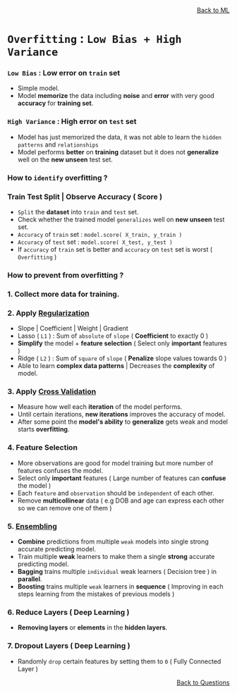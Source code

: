 <p align='right'><a align="right" href="https://github.com/KIRANKUMAR7296/Library/blob/main/Machine%20Learning/Machine%20Learning%20Models.md">Back to ML</a></p>

# `Overfitting` : `Low Bias + High Variance`

### `Low Bias` : Low error on `train` set 

- Simple model.
- Model **memorize** the data including **noise** and **error** with very good **accuracy** for **training set**.

### `High Variance` : High error on `test` set
- Model has just memorized the data, it was not able to learn the `hidden patterns` and `relationships`
- Model performs **better** on **training** dataset but it does not **generalize** well on the **new unseen** test set.

### How to `identify` overfitting ? 

### Train Test Split | Observe Accuracy ( Score )
- `Split` the **dataset** into `train` and `test` set.
- Check whether the trained model `generalizes` well on **new unseen** test set. 
- `Accuracy` of `train` set : `model.score( X_train, y_train )`
- `Accuracy` of `test` set : `model.score( X_test, y_test )`
- If `accuracy` of `train` set is better and `accuracy` on `test` set is worst ( `Overfitting` )

### How to prevent from overfitting ?

### 1. Collect more data for training.

### 2. Apply [Regularization](https://github.com/KIRANKUMAR7296/Library/blob/main/Data%20Science/Regularization.md) 

- Slope | Coefficient | Weight | Gradient
- Lasso ( `L1` ) : Sum of `absolute` of `slope` ( **Coefficient** to exactly 0 )
- **Simplify** the model + **feature selection** ( Select only **important** features )
- Ridge ( `L2` ) : Sum of `square` of `slope` ( **Penalize** slope values towards 0 )
- Able to learn **complex data patterns** | Decreases the **complexity** of model.

### 3. Apply [Cross Validation](https://github.com/KIRANKUMAR7296/Library/blob/main/Data%20Science/Cross%20Validation.md)
- Measure how well each **iteration** of the model performs.
- Until certain iterations, **new iterations** improves the accuracy of model.
- After some point the **model's ability** to **generalize** gets weak and model starts **overfitting**.

### 4. Feature Selection

- More observations are good for model training but more number of features confuses the model.
- Select only **important** features ( Large number of features can **confuse** the model )
- Each `feature` and `observation` should be `independent` of each other.
- Remove **multicollinear** data ( e.g DOB and age can express each other so we can remove one of them )

### 5. [Ensembling](https://github.com/KIRANKUMAR7296/Library/blob/main/Data%20Science/Supervised%20Learning/Ensemble%20Techniques.md) 
- **Combine** predictions from multiple `weak` models into single strong accurate predicting model.
- Train multiple **weak** learners to make them a single **strong** accurate predicting model.
- **Bagging** trains multiple `individual` weak learners ( Decision tree ) in **parallel**.
- **Boosting** trains multiple `weak` learners in **sequence** ( Improving in each steps learning from the mistakes of previous models ) 

### 6. Reduce Layers ( Deep Learning )
- **Removing layers** or **elements** in the **hidden layers**.

### 7. Dropout Layers ( Deep Learning )
- Randomly `drop` certain features by setting them to `0` ( Fully Connected Layer )

<p align='right'><a align="right" href="https://github.com/KIRANKUMAR7296/Library/blob/main/Interview.md">Back to Questions</a></p>
